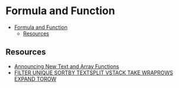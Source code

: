 # Formula and Function

- [Formula and Function](#formula-and-function)
  - [Resources](#resources)

## Resources

- [Announcing New Text and Array Functions](https://techcommunity.microsoft.com/t5/excel-blog/announcing-new-text-and-array-functions/ba-p/3186066)
- [FILTER UNIQUE SORTBY TEXTSPLIT VSTACK TAKE WRAPROWS EXPAND TOROW](https://mp.weixin.qq.com/s/SDIHaQYBsHy9dGCtkT8-OQ)
